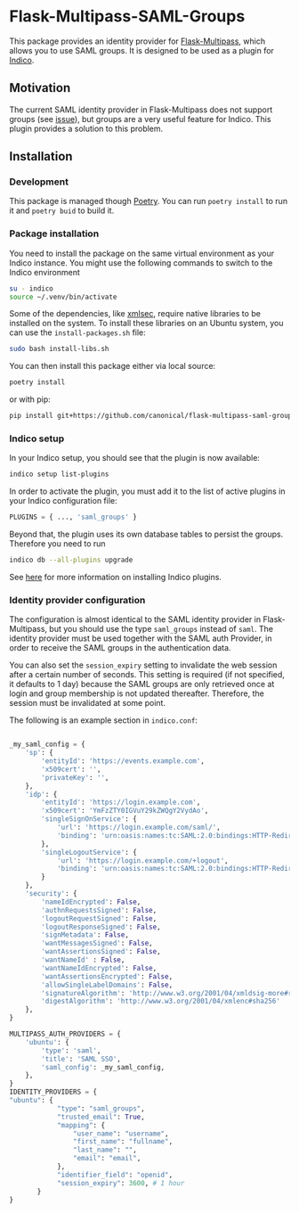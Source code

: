 # Flask-Multipass-SAML-Groups

This package provides an identity provider for [Flask-Multipass](https://github.com/indico/flask-multipass),
which allows you to use SAML groups. It is designed to be used
as a plugin for [Indico](https://github.com/indico/indico).


## Motivation

The current SAML identity provider in Flask-Multipass does not support groups (see [issue](https://github.com/indico/flask-multipass/issues/66)),
but groups are a very useful feature for Indico. This plugin provides a solution to this problem.


## Installation

### Development
This package is managed though [Poetry](https://python-poetry.org/). You can run `poetry install` to run it and `poetry buid` to build it.


### Package installation
You need to install the package on the same virtual environment as your Indico instance.
You might use the following commands to switch to the Indico environment

```bash
su - indico
source ~/.venv/bin/activate
```

Some of the dependencies, like [xmlsec](https://xmlsec.readthedocs.io/en/stable/install.html),
require native libraries to be installed on the system. To install these libraries on an
Ubuntu system, you can use the `install-packages.sh` file:

```bash
sudo bash install-libs.sh
```

You can then install this package either via local source:

```bash
poetry install
```

or with pip:

```bash
pip install git+https://github.com/canonical/flask-multipass-saml-groups.git
```


### Indico setup

In your Indico setup, you should see that the plugin is now available:

```bash
indico setup list-plugins
```

In order to activate the plugin, you must add it to the list of active plugins in your Indico configuration file:

```python
PLUGINS = { ..., 'saml_groups' }
```

Beyond that, the plugin uses its own database tables to persist the groups. Therefore you need to run

```bash
indico db --all-plugins upgrade
```
See [here](https://docs.getindico.io/en/latest/installation/plugins/) for more information on installing
Indico plugins.


### Identity provider configuration
The configuration is almost identical to the SAML identity provider in Flask-Multipass,
but you should use the type `saml_groups` instead of `saml`. The identity provider must be used
together with the SAML auth Provider, in order to receive the SAML groups in the authentication
data.

You can also set the `session_expiry` setting to invalidate the web session after a certain number of seconds.
This setting is required (if not specified, it defaults to 1 day) because the SAML groups are only retrieved once at login and group membership is not updated thereafter.
Therefore, the session must be invalidated at some point.


The following is an example section in `indico.conf`:
```python

_my_saml_config = {
    'sp': {
        'entityId': 'https://events.example.com',
        'x509cert': '',
        'privateKey': '',
    },
    'idp': {
        'entityId': 'https://login.example.com',
        'x509cert': 'YmFzZTY0IGVuY29kZWQgY2VydAo',
        'singleSignOnService': {
            'url': 'https://login.example.com/saml/',
            'binding': 'urn:oasis:names:tc:SAML:2.0:bindings:HTTP-Redirect'
        },
        'singleLogoutService': {
            'url': 'https://login.example.com/+logout',
            'binding': 'urn:oasis:names:tc:SAML:2.0:bindings:HTTP-Redirect'
        }
    },
    'security': {
        'nameIdEncrypted': False,
        'authnRequestsSigned': False,
        'logoutRequestSigned': False,
        'logoutResponseSigned': False,
        'signMetadata': False,
        'wantMessagesSigned': False,
        'wantAssertionsSigned': False,
        'wantNameId' : False,
        'wantNameIdEncrypted': False,
        'wantAssertionsEncrypted': False,
        'allowSingleLabelDomains': False,
        'signatureAlgorithm': 'http://www.w3.org/2001/04/xmldsig-more#rsa-sha256',
        'digestAlgorithm': 'http://www.w3.org/2001/04/xmlenc#sha256'
    },
}

MULTIPASS_AUTH_PROVIDERS = {
    'ubuntu': {
        'type': 'saml',
        'title': 'SAML SSO',
        'saml_config': _my_saml_config,
    },
}
IDENTITY_PROVIDERS = {
"ubuntu": {
            "type": "saml_groups",
            "trusted_email": True,
            "mapping": {
                "user_name": "username",
                "first_name": "fullname",
                "last_name": "",
                "email": "email",
            },
            "identifier_field": "openid",
            "session_expiry": 3600, # 1 hour
       }
}
```